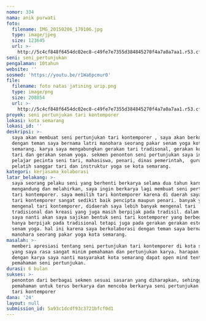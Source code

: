 ```yaml
---
nomor: 334
nama: anik purwati
foto:
  filename: IMG_20150206_170106.jpg
  type: image/jpeg
  size: 123645
  url: >-
    http://5c4cf848f6454dc02ec8-c49fe7e7355d384845270f4a7a0a7aa1.r53.cf2.rackcdn.com/f27e8d61-5ee1-4d25-a5eb-c7c8fad60ac3/IMG_20150206_170106.jpg
seni: seni_pertunjukan
pengalaman: 10tahun
website: ''
sosmed: 'https://youtu.be/r1Wa6pcmur0'
file:
  filename: foto natas jatining urip.png
  type: image/png
  size: 208854
  url: >-
    http://5c4cf848f6454dc02ec8-c49fe7e7355d384845270f4a7a0a7aa1.r53.cf2.rackcdn.com/8bc37a3f-22d9-4998-beb0-a17103b0cce7/foto%20natas%20jatining%20urip.png
proyek: seni pertunjukan tari kontemporer
lokasi: kota semarang
lokasi_id: ''
deskripsi: >-
  saya akan membuat seni pertunjukan tari kontemporer , saya akan berkolaborasi
  dengan teman saya bernama latri manohara seorang pakar senam yoga kota
  semarang. karya saya mengabungkan gerakan tari tradisonal, gerakan komposisi
  tari dan gerakan senam yoga. sekmen penonton seni pertunjukan saya ini adalah
  pelajar pecinta seni tari, mahasiswa, penari, dinas pemerintah,  guru tari,
  pelatih sanggar tari dan instruktur yoga se kota semarang. 
kategori: kerjasama_kolaborasi
latar_belakang: >-
  saya seorang pelaku seni yang berhenti berkarya selama dua tahun karna
  mengandung dan melahirkan, saya ingin berkarya lagi membuat seni pertunjukan
  tari kontemporer. saya memilih tari kontemporer karena di daerah saya untuk
  tari kontemporer sangat sedikit baik pencipta maupun penari. banyak yang tidak
  mengenal tari kontemporer, didaerah saya lebih banyak mengenal tari
  tradisional dan kreasi yang juga masih berpijak pada tradisil. dalam karya
  saya nanti akan saya sajikan bentuk seni tari kontemporer yang berbeda, tidak
  hanya berpijak pada tradisional tetapi juga pada gerakan gerakan estetis dan
  senam yoga. hal ini karena saya berkolaborasi dengan teman saya bernama latri
  manohara seorang pakar yoga kota semarang.  
masalah: >-
  memberi apresiasi tentang seni pertunjukan tari kontemporer di kota semarang,
  yang saya rasa sangat minim pemahaman dan pertunjukan karya. harapan saya
  dengan karya saya nanti masyarakat kota semarang dapat open mind tentang
  pemahaman seni pertunjukan. 
durasi: 6 bulan
sukses: >-
  penonton dari berbagai sekmen sesuai sasaran yang diharapkan, sehingga tumbuh
  pemahaman untuk terus berkarya dan mencoba berkarya seni pertunjukan terutama
  tari kontemporer
dana: '24'
layout: null
submission_id: 5a93c1dcdf93c3721bfcf0d1
---
```

